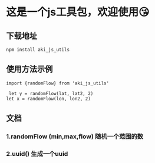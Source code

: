 # 这是一个js工具包，欢迎使用😘

## 下载地址

```shell
npm install aki_js_utils
```



## 使用方法示例

```vue
import {randomFlow} from 'aki_js_utils'

 let y = randomFlow(lat, lat2, 2)
let x = randomFlow(lon, lon2, 2)
```



## 文档

### 1.randomFlow (min,max,flow) 随机一个范围的数

### 2.uuid() 生成一个uuid